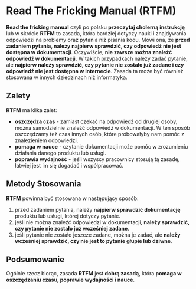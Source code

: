 # Read The Fricking Manual (RTFM)

**Read the fricking manual** czyli po polsku **przeczytaj cholerną instrukcję** lub w skrócie **RTFM** to zasada, która bardziej dotyczy nauki i znajdywania odpowiedzi na problemy oraz pytania niż pisania kodu. Mówi ona, że **przed zadaniem pytania, należy najpierw sprawdzić, czy odpowiedź nie jest dostępna w dokumentacji**. Oczywiście, **nie zawsze można znaleźć odpowiedź w dokumentacji.** W takich przypadkach należy zadać pytanie, ale **najpierw należy sprawdzić, czy pytanie nie zostało już zadane i czy odpowiedź nie jest dostępna w internecie**. Zasada ta może być również stosowana w innych dziedzinach niż informatyka. 

## Zalety
**RTFM** ma kilka zalet:
- **oszczędza czas** - zamiast czekać na odpowiedź od drugiej osoby, można samodzielnie znaleźć odpowiedź w dokumentacji. W ten sposób oszczędzamy też czas innych osób, które próbowałyby nam pomóc z znalezieniem odpowiedzi.
- **pomaga w nauce** - czytanie dokumentacji może pomóc w zrozumieniu działania danego produktu lub usługi.
- **poprawia wydajność** - jeśli wszyscy pracownicy stosują tą zasadę, łatwiej jest im się dogadać i współpracować.

## Metody Stosowania
**RTFM** powinna być stosowana w następujący sposób:
1. przed zadaniem pytania, należy **najpierw sprawdzić dokumentację** produktu lub usługi, której dotyczy pytanie.
2. jeśli nie można znaleźć odpowiedzi w dokumentacji, **należy sprawdzić, czy pytanie nie zostało już wcześniej zadane**.
3. jeśli pytanie nie zostało jeszcze zadane, można je zadać, ale **należy wcześniej sprawdzić, czy nie jest to pytanie głupie lub dziwne**.

## Podsumowanie
Ogólnie rzecz biorąc, zasada **RTFM** jest **dobrą zasadą**, która **pomaga w oszczędzaniu czasu, poprawie wydajności i nauce**.
